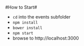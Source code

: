 #How to Start#

* ```cd``` into the events subfolder
* ```npm install```
* ```bower install```
* ```npm start```
* browse to http://localhost:3000